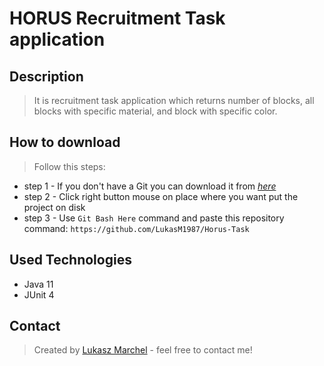 # HORUS Recruitment Task application

## Description
> It is recruitment task application which returns number of blocks, all blocks with specific material, and block with specific color.

## How to download
> Follow this steps:
- step 1 - If you don't have a Git you can download it from [_here_](https://git-scm.com/downloads)
- step 2 - Click right button mouse on place where you want put the project on disk
- step 3 - Use `Git Bash Here` command and paste this repository command: `https://github.com/LukasM1987/Horus-Task`

## Used Technologies
- Java 11
- JUnit 4

## Contact
> Created by [Lukasz Marchel](https://lukasm1987.github.io/My-Web-Site/) - feel free to contact me!